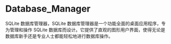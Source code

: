 # Database_Manager
SQLite 数据库管理器，SQLite 数据库管理器是一个功能全面的桌面应用程序，专为管理和操作 SQLite 数据库而设计。它提供了直观的图形用户界面，使得无论是数据库新手还是专业人士都能轻松地进行数据库操作。
